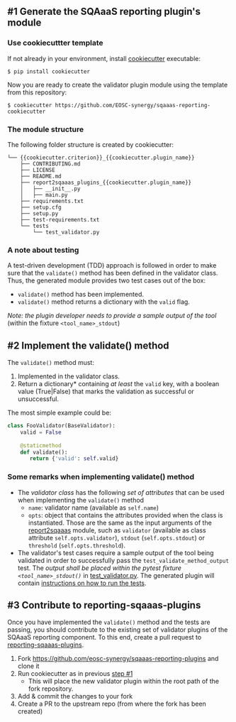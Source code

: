 ## #1 Generate the SQAaaS reporting plugin's module

### Use cookiecuttter template
If not already in your environment, install 
[cookiecutter](https://cookiecutter.readthedocs.io/) executable:
```console
$ pip install cookiecutter
```

Now you are ready to create the validator plugin module using the 
template from this repository:
```console
$ cookiecutter https://github.com/EOSC-synergy/sqaaas-reporting-cookiecutter
```

### The module structure
The following folder structure is created by cookiecutter:
```console
└── {{cookiecutter.criterion}}_{{cookiecutter.plugin_name}}
    ├── CONTRIBUTING.md
    ├── LICENSE
    ├── README.md
    ├── report2sqaaas_plugins_{{cookiecutter.plugin_name}}
    │   ├── __init__.py
    │   ├── main.py
    ├── requirements.txt
    ├── setup.cfg
    ├── setup.py
    ├── test-requirements.txt
    └── tests
        └── test_validator.py
```

### A note about testing
A test-driven development (TDD) approach is followed in order to make sure that
the `validate()` method has been defined in the validator class. Thus, the generated 
module provides two test cases out of the box:
- `validate()` method has been implemented.
- `validate()` method returns a dictionary with the `valid` flag.

*Note: the plugin developer needs to provide a sample output of the tool* (within the
fixture `<tool_name>_stdout`)

## #2 Implement the validate() method
The `validate()` method must:
1. Implemented in the validator class.
2. Return a dictionary* containing *at least* the `valid` key, with a boolean value
   (True|False) that marks the validation as successful or unsuccessful.
   
The most simple example could be:
```python
class FooValidator(BaseValidator):
    valid = False
       
    @staticmethod
    def validate():
       return {'valid': self.valid}
```

### Some remarks when implementing validate() method
- The *validator class* has the following *set of attributes* that can be used when
  implementing the `validate()` method
  - `name`: validator name (available as `self.name`)
  - `opts`: object that contains the attributes provided when the class is 
    instantiated. Those are the same as the input arguments of the
    [report2sqaaas](https://github.com/eosc-synergy/reporting-sqaaas) module,
    such as `validator` (available as class attribute `self.opts.validator`),
    `stdout` (`self.opts.stdout`) or `threshold` (`self.opts.threshold`).
- The validator's test cases require a sample output of the tool being validated
  in order to successfully pass the `test_validate_method_output` test. The *output
  shall be placed within the pytest fixture `<tool_name>_stdout()`* in
  [test_validator.py](%7B%7Bcookiecutter.criterion%7D%7D_%7B%7Bcookiecutter.plugin_name%7D%7D/tests/test_validator.py).
  The generated plugin will contain 
  [instructions on how to run the tests](%7B%7Bcookiecutter.criterion%7D%7D_%7B%7Bcookiecutter.plugin_name%7D%7D/README.md#testing).
    
## #3 Contribute to reporting-sqaaas-plugins
Once you have implemented the `validate()` method and the tests are passing, you should
contribute to the existing set of validator plugins of the SQAaaS reporting component.
To this end, create a pull request to
[reporting-sqaaas-plugins](https://github.com/eosc-synergy/sqaaas-reporting-plugins).

1. Fork https://github.com/eosc-synergy/sqaaas-reporting-plugins and clone it
2. Run cookiecutter as in previous [step #1](use-cookiecuttter-template)
   - This will place the new validator plugin within the root path of the fork repository.
3. Add & commit the changes to your fork
4. Create a PR to the upstream repo (from where the fork has been created)
